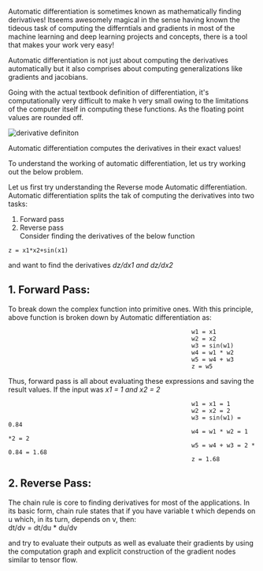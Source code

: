 Automatic differentiation is sometimes known as mathematically finding derivatives! Itseems awesomely magical in the sense having known the 
tideous task of computing the differntials and gradients in most of the machine learning and deep learning projects and concepts,
there is a tool that makes your work very easy! 

Automatic differentiation is not just about computing the derivatives automatically but it also comprises about computing 
generalizations like gradients and jacobians. 

Going with the actual textbook definition of differentiation, it's computationally very difficult to make h very small owing to the 
limitations of the computer itself in computing these functions. As the floating point values are rounded off.

![derivative definiton](https://github.com/SumaDodo/Numerical-Optimization/blob/master/Automatic_differentiation/definition-derivative-function-800x800.jpg)

Automatic differentiation computes the derivatives in their exact values! 

To understand the working of automatic differentiation, let us try working out the below problem.

Let us first try understanding the Reverse mode Automatic differentiation.
Automatic differentiation splits the tak of computing the derivatives into two tasks:  
  1. Forward pass  
  2. Reverse pass  
Consider finding the derivatives of the below function
````
z = x1*x2+sin(x1) 
````
and want to find the derivatives *dz/dx1 and dz/dx2* 

## 1. Forward Pass:  
To break down the complex function into primitive ones. With this principle, above function is broken down by Automatic differentiation 
as:  
```
                                                    w1 = x1  
                                                    w2 = x2  
                                                    w3 = sin(w1)  
                                                    w4 = w1 * w2  
                                                    w5 = w4 + w3  
                                                    z = w5  
 ```
Thus, forward pass is all about evaluating these expressions and saving the result values. 
If the input was *x1 = 1 and x2 = 2*
```
                                                    w1 = x1 = 1
                                                    w2 = x2 = 2
                                                    w3 = sin(w1) = 0.84
                                                    w4 = w1 * w2 = 1 *2 = 2
                                                    w5 = w4 + w3 = 2 * 0.84 = 1.68
                                                    z = 1.68
 ```
 ## 2. Reverse Pass:  
  The chain rule is core to finding derivatives for most of the applications.
  In its basic form, chain rule states that if you have variable t which depends on u which, in its turn, depends on v, then:  
  dt/dv = dt/du * du/dv
 
and try to evaluate their outputs as well as evaluate their gradients by using the computation graph and explicit construction of 
the gradient nodes similar to tensor flow.
